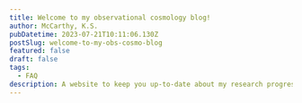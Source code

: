 ```yaml
---
title: Welcome to my observational cosmology blog!
author: McCarthy, K.S.
pubDatetime: 2023-07-21T10:11:06.130Z
postSlug: welcome-to-my-obs-cosmo-blog
featured: false
draft: false
tags:
  - FAQ
description: A website to keep you up-to-date about my research progress and milestones.
---
```

